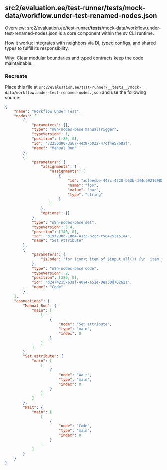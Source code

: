 ## src2/evaluation.ee/test-runner/__tests__/mock-data/workflow.under-test-renamed-nodes.json

Overview: src2/evaluation.ee/test-runner/__tests__/mock-data/workflow.under-test-renamed-nodes.json is a core component within the sv CLI runtime.

How it works: Integrates with neighbors via DI, typed configs, and shared types to fulfill its responsibility.

Why: Clear modular boundaries and typed contracts keep the code maintainable.

### Recreate

Place this file at `src2/evaluation.ee/test-runner/__tests__/mock-data/workflow.under-test-renamed-nodes.json` and use the following source:

```json
{
	"name": "Workflow Under Test",
	"nodes": [
		{
			"parameters": {},
			"type": "n8n-nodes-base.manualTrigger",
			"typeVersion": 1,
			"position": [-80, 0],
			"id": "72256d90-3a67-4e29-b032-47df4e5768af",
			"name": "Manual Run"
		},
		{
			"parameters": {
				"assignments": {
					"assignments": [
						{
							"id": "acfeecbe-443c-4220-b63b-d44d69216902",
							"name": "foo",
							"value": "bar",
							"type": "string"
						}
					]
				},
				"options": {}
			},
			"type": "n8n-nodes-base.set",
			"typeVersion": 3.4,
			"position": [140, 0],
			"id": "319f29bc-1dd4-4122-b223-c584752151a4",
			"name": "Set Attribute"
		},
		{
			"parameters": {
				"jsCode": "for (const item of $input.all()) {\n  item.json.random = Math.random();\n}\n\nreturn $input.all();"
			},
			"type": "n8n-nodes-base.code",
			"typeVersion": 2,
			"position": [380, 0],
			"id": "d2474215-63af-40a4-a51e-0ea30d762621",
			"name": "Code"
		}
	],
	"connections": {
		"Manual Run": {
			"main": [
				[
					{
						"node": "Set attribute",
						"type": "main",
						"index": 0
					}
				]
			]
		},
		"Set attribute": {
			"main": [
				[
					{
						"node": "Wait",
						"type": "main",
						"index": 0
					}
				]
			]
		},
		"Wait": {
			"main": [
				[
					{
						"node": "Code",
						"type": "main",
						"index": 0
					}
				]
			]
		}
	}
}

```
